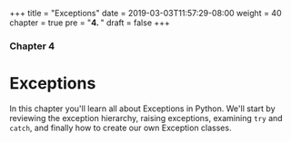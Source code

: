 +++
title = "Exceptions"
date = 2019-03-03T11:57:29-08:00
weight = 40
chapter = true
pre = "<b>4. </b>"
draft = false
+++

### Chapter 4

# Exceptions

In this chapter you'll learn all about Exceptions in Python. We'll start by reviewing the exception hierarchy, raising exceptions, examining `try` and `catch`, and finally how to create our own Exception classes.